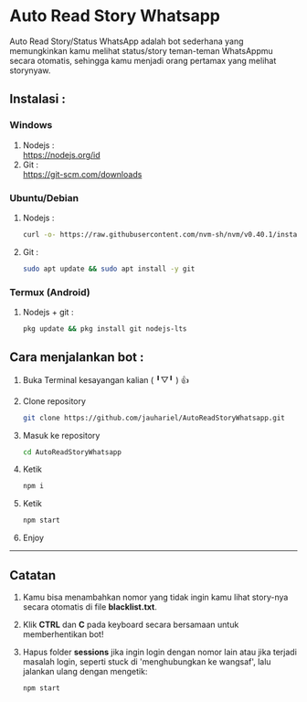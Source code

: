 # Auto Read Story Whatsapp
Auto Read Story/Status WhatsApp adalah bot sederhana yang memungkinkan kamu melihat status/story teman-teman WhatsAppmu secara otomatis, sehingga kamu menjadi orang pertamax yang melihat storynyaw.

## Instalasi :
### Windows
1. Nodejs :<br>
   https://nodejs.org/id
2. Git    :<br>
   https://git-scm.com/downloads
### Ubuntu/Debian
1. Nodejs :
   ```bash
   curl -o- https://raw.githubusercontent.com/nvm-sh/nvm/v0.40.1/install.sh | bash && nvm install 22
   ```
   
3. Git :
   ```bash
   sudo apt update && sudo apt install -y git
   ```
   
### Termux (Android)
1. Nodejs + git :
   ```bash
   pkg update && pkg install git nodejs-lts
   ```

## Cara menjalankan bot :
1. Buka Terminal kesayangan kalian (⁠ ⁠╹⁠▽⁠╹⁠ ⁠) 👍
   
2. Clone repository
   ```bash
   git clone https://github.com/jauhariel/AutoReadStoryWhatsapp.git
   ```
3. Masuk ke repository
   ```bash
   cd AutoReadStoryWhatsapp
   ```
4. Ketik
   ```bash
   npm i
   ```
5. Ketik
   ```bash
   npm start
   ```
6. Enjoy

<hr>

## Catatan
1. Kamu bisa menambahkan nomor yang tidak ingin kamu lihat story-nya secara otomatis di file <strong>blacklist.txt</strong>.

2. Klik <strong>CTRL</strong> dan <strong>C</strong> pada keyboard secara bersamaan untuk memberhentikan bot!
   
3. Hapus folder <strong>sessions</strong> jika ingin login dengan nomor lain atau jika terjadi masalah login, seperti stuck di 'menghubungkan ke wangsaf', lalu jalankan ulang dengan mengetik:
   ```bash
   npm start
   ```
